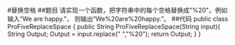 #替换空格
##题目
请实现一个函数，把字符串中的每个空格替换成"%20"。例如输入“We are happy.”，
则输出“We%20are%20happy.”。
##代码
    public class ProFiveReplaceSpace {
        public String ProFiveReplaceSpace(String input){
            String Output;
            Output = input.replace(" ","%20");
            return Output;
        }
    }

